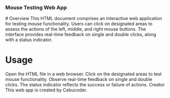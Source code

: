 <h3> Mouse Testing Web App</h3>
# Overview
This HTML document comprises an interactive web application for testing mouse functionality. Users can click on designated areas to assess the actions of the left, middle, and right mouse buttons. The interface provides real-time feedback on single and double clicks, along with a status indicator.

# Usage
Open the HTML file in a web browser.
Click on the designated areas to test mouse functionality.
Observe real-time feedback on single and double clicks.
The status indicator reflects the success or failure of actions.
Creator
This web app is created by Cebucoder.
